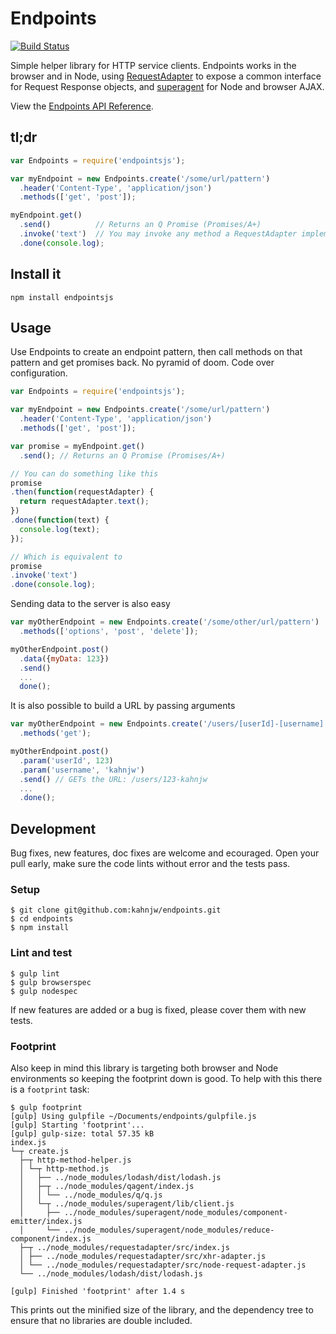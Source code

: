 Endpoints
=========

[![Build Status](https://travis-ci.org/kahnjw/endpoints.png)](https://travis-ci.org/kahnjw/endpoints)

Simple helper library for HTTP service clients. Endpoints works in the browser
and in Node, using [RequestAdapter](https://github.com/kahnjw/RequestAdapter/) to expose a common interface for Request Response objects, and [superagent](https://github.com/visionmedia/superagent) for Node and browser AJAX.

View the [Endpoints API Reference](https://github.com/kahnjw/endpoints/blob/0.3.0/api-reference.md).

## tl;dr

```javascript
var Endpoints = require('endpointsjs');

var myEndpoint = new Endpoints.create('/some/url/pattern')
  .header('Content-Type', 'application/json')
  .methods(['get', 'post']);

myEndpoint.get()
  .send()          // Returns an Q Promise (Promises/A+)
  .invoke('text')  // You may invoke any method a RequestAdapter implements
  .done(console.log);
```

## Install it

```
npm install endpointsjs
```

## Usage

Use Endpoints to create an endpoint pattern, then call methods on that pattern and get promises back. No pyramid of doom. Code over configuration.

```javascript
var Endpoints = require('endpointsjs');

var myEndpoint = new Endpoints.create('/some/url/pattern')
  .header('Content-Type', 'application/json')
  .methods(['get', 'post']);

var promise = myEndpoint.get()
  .send(); // Returns an Q Promise (Promises/A+)

// You can do something like this
promise
.then(function(requestAdapter) {
  return requestAdapter.text();
})
.done(function(text) {
  console.log(text);
});

// Which is equivalent to
promise
.invoke('text')
.done(console.log);
```

Sending data to the server is also easy

```javascript
var myOtherEndpoint = new Endpoints.create('/some/other/url/pattern')
  .methods(['options', 'post', 'delete']);

myOtherEndpoint.post()
  .data({myData: 123})
  .send()
  ...
  done();
```

It is also possible to build a URL by passing arguments

```javascript
var myOtherEndpoint = new Endpoints.create('/users/[userId]-[username]')
  .methods('get');

myOtherEndpoint.post()
  .param('userId', 123)
  .param('username', 'kahnjw')
  .send() // GETs the URL: /users/123-kahnjw
  ...
  .done();
```

## Development

Bug fixes, new features, doc fixes are welcome and ecouraged. Open your pull early, make sure the code lints without error and the tests pass.

### Setup

```
$ git clone git@github.com:kahnjw/endpoints.git
$ cd endpoints
$ npm install
```

### Lint and test

```
$ gulp lint
$ gulp browserspec
$ gulp nodespec
```

If new features are added or a bug is fixed, please cover them with new tests.

### Footprint

Also keep in mind this library is targeting both browser and Node environments
so keeping the footprint down is good. To help with this there is a `footprint`
task:

```
$ gulp footprint
[gulp] Using gulpfile ~/Documents/endpoints/gulpfile.js
[gulp] Starting 'footprint'...
[gulp] gulp-size: total 57.35 kB
index.js
└─┬ create.js
  ├─┬ http-method-helper.js
  │ └─┬ http-method.js
  │   ├── ../node_modules/lodash/dist/lodash.js
  │   ├─┬ ../node_modules/qagent/index.js
  │   │ └── ../node_modules/q/q.js
  │   └─┬ ../node_modules/superagent/lib/client.js
  │     ├── ../node_modules/superagent/node_modules/component-emitter/index.js
  │     └── ../node_modules/superagent/node_modules/reduce-component/index.js
  ├─┬ ../node_modules/requestadapter/src/index.js
  │ ├── ../node_modules/requestadapter/src/xhr-adapter.js
  │ └── ../node_modules/requestadapter/src/node-request-adapter.js
  └── ../node_modules/lodash/dist/lodash.js

[gulp] Finished 'footprint' after 1.4 s
```

This prints out the minified size of the library, and the dependency tree to
ensure that no libraries are double included.